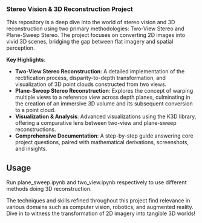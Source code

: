 ### Stereo Vision & 3D Reconstruction Project

This repository is a deep dive into the world of stereo vision and 3D reconstruction using two primary methodologies: Two-View Stereo and Plane-Sweep Stereo. The project focuses on converting 2D images into vivid 3D scenes, bridging the gap between flat imagery and spatial perception.

**Key Highlights**:
- **Two-View Stereo Reconstruction**: A detailed implementation of the rectification process, disparity-to-depth transformation, and visualization of 3D point clouds constructed from two views.
- **Plane-Sweep Stereo Reconstruction**: Explores the concept of warping multiple views to a reference view across depth planes, culminating in the creation of an immersive 3D volume and its subsequent conversion to a point cloud.
- **Visualization & Analysis**: Advanced visualizations using the K3D library, offering a comparative lens between two-view and plane-sweep reconstructions.
- **Comprehensive Documentation**: A step-by-step guide answering core project questions, paired with mathematical derivations, screenshots, and insights.

## Usage
Run plane_sweep.ipynb and two_view.ipynb respectively to use different methods doing 3D reconstruction. 

The techniques and skills refined throughout this project find relevance in various domains such as computer vision, robotics, and augmented reality. Dive in to witness the transformation of 2D imagery into tangible 3D worlds!
